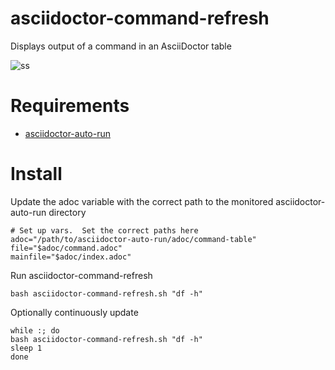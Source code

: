# asciidoctor-command-refresh
Displays output of a command in an AsciiDoctor table

![ss](http://i.imgur.com/8X5QVKA.png)

# Requirements
- [asciidoctor-auto-run](https://github.com/joeystevens00/asciidoctor-auto-run)

# Install
Update the adoc variable with the correct path to the monitored asciidoctor-auto-run directory
```
# Set up vars.  Set the correct paths here
adoc="/path/to/asciidoctor-auto-run/adoc/command-table"
file="$adoc/command.adoc"
mainfile="$adoc/index.adoc"
```

Run asciidoctor-command-refresh

`bash asciidoctor-command-refresh.sh "df -h"`

Optionally continuously update 
```
while :; do
bash asciidoctor-command-refresh.sh "df -h"
sleep 1
done
```
